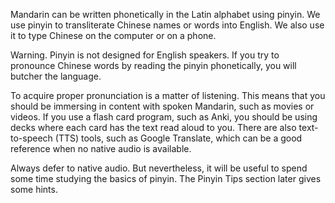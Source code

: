 Mandarin can be written phonetically in the Latin alphabet using pinyin. We use pinyin to transliterate Chinese names or words into English. We also use it to type Chinese on the computer or on a phone.

Warning. Pinyin is not designed for English speakers. If you try to pronounce Chinese words by reading the pinyin phonetically, you will butcher the language. 

To acquire proper pronunciation is a matter of listening. This means that you should be immersing in content with spoken Mandarin, such as movies or videos. If you use a flash card program, such as Anki, you should be using decks where each card has the text read aloud to you. There are also text-to-speech (TTS) tools, such as Google Translate, which can be a good reference when no native audio is available.

Always defer to native audio. But nevertheless, it will be useful to spend some time studying the basics of pinyin. The Pinyin Tips section later gives some hints.
